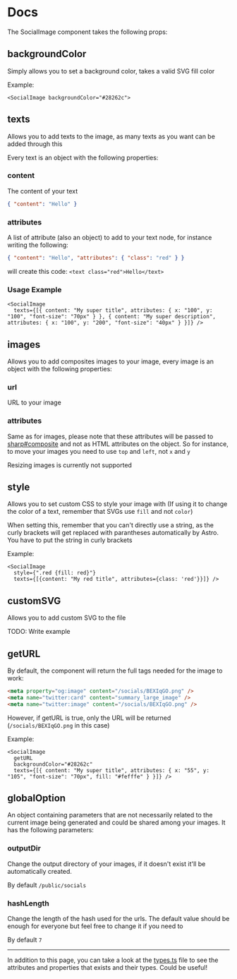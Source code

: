# Docs

The SocialImage component takes the following props:

## backgroundColor

Simply allows you to set a background color, takes a valid SVG fill color

Example:

```astro
<SocialImage backgroundColor="#28262c">
```

## texts

Allows you to add texts to the image, as many texts as you want can be added through this

Every text is an object with the following properties:

### content

The content of your text

```json
{ "content": "Hello" }
```

### attributes

A list of attribute (also an object) to add to your text node, for instance writing the following:

```json
{ "content": "Hello", "attributes": { "class": "red" } }
```

will create this code: `<text class="red">Hello</text>`

### Usage Example

```astro
<SocialImage
  texts={[{ content: "My super title", attributes: { x: "100", y: "100", "font-size": "70px" } }, { content: "My super description", attributes: { x: "100", y: "200", "font-size": "40px" } }]} />
```

## images

Allows you to add composites images to your image, every image is an object with the following properties:

### url

URL to your image

### attributes

Same as for images, please note that these attributes will be passed to [sharp#composite](https://sharp.pixelplumbing.com/api-composite#composite) and not as HTML attributes on the object. So for instance, to move your images you need to use `top` and `left`, not `x` and `y`

Resizing images is currently not supported

## style

Allows you to set custom CSS to style your image with (If using it to change the color of a text, remember that SVGs use `fill` and not `color`)

When setting this, remember that you can't directly use a string, as the curly brackets will get replaced with parantheses automatically by Astro. You have to put the string in curly brackets

Example:

```astro
<SocialImage
  style={".red {fill: red}"}
  texts={[{content: "My red title", attributes={class: 'red'}}]} />
```

## customSVG

Allows you to add custom SVG to the file

TODO: Write example

## getURL

By default, the component will return the full tags needed for the image to work:

```html
<meta property="og:image" content="/socials/BEXIqGO.png" />
<meta name="twitter:card" content="summary_large_image" />
<meta name="twitter:image" content="/socials/BEXIqGO.png" />
```

However, if getURL is true, only the URL will be returned (`/socials/BEXIqGO.png` in this case)

Example:

```astro
<SocialImage
  getURL
  backgroundColor="#28262c"
  texts={[{ content: "My super title", attributes: { x: "55", y: "105", "font-size": "70px", fill: "#fefffe" } }]} />
```

## globalOption

An object containing parameters that are not necessarily related to the current image being generated and could be shared among your images. It has the following parameters:

### outputDir

Change the output directory of your images, if it doesn't exist it'll be automatically created.

By default `/public/socials`

### hashLength

Change the length of the hash used for the urls. The default value should be enough for everyone but feel free to change it if you need to

By default `7`

---

In addition to this page, you can take a look at the [types.ts](./src/types.ts) file to see the attributes and properties that exists and their types. Could be useful!

